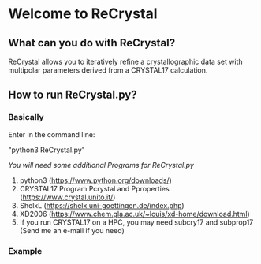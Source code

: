 # Welcome to ReCrystal

## What can you do with ReCrystal?
ReCrystal allows you to iteratively refine a crystallographic data set with multipolar parameters derived from a CRYSTAL17 calculation. 

## How to run ReCrystal.py?
### Basically
Enter in the command line:

"python3 ReCrystal.py"

*You will need some additional Programs for ReCrystal.py*
1. python3 (https://www.python.org/downloads/)
2. CRYSTAL17 Program Pcrystal and Pproperties (https://www.crystal.unito.it/)
3. ShelxL (https://shelx.uni-goettingen.de/index.php)
4. XD2006 (https://www.chem.gla.ac.uk/~louis/xd-home/download.html)
5. If you run CRYSTAL17 on a HPC, you may need subcry17 and subprop17 (Send me an e-mail if you need)

### Example



